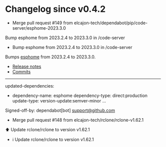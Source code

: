 # Changelog since v0.4.2
- Merge pull request #149 from elcajon-tech/dependabot/pip/code-server/esphome-2023.3.0

Bump esphome from 2023.2.4 to 2023.3.0 in /code-server 
- Bump esphome from 2023.2.4 to 2023.3.0 in /code-server

Bumps [esphome](https://github.com/esphome/esphome) from 2023.2.4 to 2023.3.0.
- [Release notes](https://github.com/esphome/esphome/releases)
- [Commits](https://github.com/esphome/esphome/compare/2023.2.4...2023.3.0)

---
updated-dependencies:
- dependency-name: esphome
  dependency-type: direct:production
  update-type: version-update:semver-minor
...

Signed-off-by: dependabot[bot] <support@github.com> 
- Merge pull request #148 from elcajon-tech/rclone/rclone-v1.62.1

⬆️ Update rclone/rclone to version v1.62.1 
- ℹ️ Update rclone/rclone to version v1.62.1 
